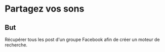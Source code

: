 # Partagez vos sons

## But

Récupérer tous les post d'un groupe Facebook afin de créer un moteur de recherche.


